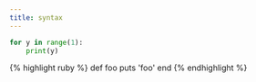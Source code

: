 ```yaml
---
title: syntax
---
```


```python
for y in range(1):
    print(y)
```

{% highlight ruby %}
def foo
  puts 'foo'
end
{% endhighlight %}